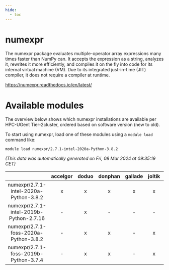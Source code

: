 ```yaml
---
hide:
  - toc
---
```


numexpr
=======


The numexpr package evaluates multiple-operator array expressions many times faster than NumPy can. It accepts the expression as a string, analyzes it, rewrites it more efficiently, and compiles it on the fly into code for its internal virtual machine (VM). Due to its integrated just-in-time (JIT) compiler, it does not require a compiler at runtime.

https://numexpr.readthedocs.io/en/latest/
# Available modules


The overview below shows which numexpr installations are available per HPC-UGent Tier-2cluster, ordered based on software version (new to old).

To start using numexpr, load one of these modules using a `module load` command like:

```shell
module load numexpr/2.7.1-intel-2020a-Python-3.8.2
```

*(This data was automatically generated on Fri, 08 Mar 2024 at 09:35:19 CET)*  

| |accelgor|doduo|donphan|gallade|joltik|skitty|
| :---: | :---: | :---: | :---: | :---: | :---: | :---: |
|numexpr/2.7.1-intel-2020a-Python-3.8.2|x|x|x|x|x|x|
|numexpr/2.7.1-intel-2019b-Python-2.7.16|-|x|-|-|-|x|
|numexpr/2.7.1-foss-2020a-Python-3.8.2|-|x|x|-|x|x|
|numexpr/2.7.1-foss-2019b-Python-3.7.4|-|x|x|-|x|x|
